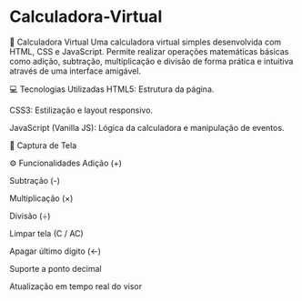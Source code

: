 # Calculadora-Virtual
🧮 Calculadora Virtual
Uma calculadora virtual simples desenvolvida com HTML, CSS e JavaScript. Permite realizar operações matemáticas básicas como adição, subtração, multiplicação e divisão de forma prática e intuitiva através de uma interface amigável.

💻 Tecnologias Utilizadas
HTML5: Estrutura da página.

CSS3: Estilização e layout responsivo.

JavaScript (Vanilla JS): Lógica da calculadora e manipulação de eventos.

📸 Captura de Tela
<!-- Substitua com a imagem do seu projeto -->

⚙️ Funcionalidades
Adição (+)

Subtração (-)

Multiplicação (×)

Divisão (÷)

Limpar tela (C / AC)

Apagar último dígito (←)

Suporte a ponto decimal

Atualização em tempo real do visor
